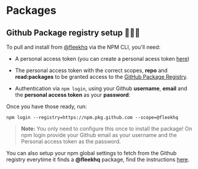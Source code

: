 # Packages

## Github Package registry setup 🕵🏻‍♀️

To pull and install from [@fleekhq](https://github.com/fleekhq) via the NPM CLI, you'll need:

- A personal access token (you can create a personal acess token [here](https://github.com/settings/tokens))
- The personal access token with the correct scopes, **repo** and **read:packages** to be granted access to the [GitHub Package Registry](https://docs.github.com/en/packages/working-with-a-github-packages-registry/working-with-the-npm-registry#authenticating-to-github-packages).

- Authentication via `npm login`, using your Github **username**, **email** and the **personal access token** as your **password**:

Once you have those ready, run:

```
npm login --registry=https://npm.pkg.github.com --scope=@fleekhq
```

> **Note:** You only need to configure this once to install the package!
    On npm login provide your Github email as your username and the Personal access token as the password.

You can also setup your npm global settings to fetch from the Github registry everytime it finds a **@fleekhq** package, find the instructions [here](https://docs.npmjs.com/configuring-your-registry-settings-as-an-npm-enterprise-user).